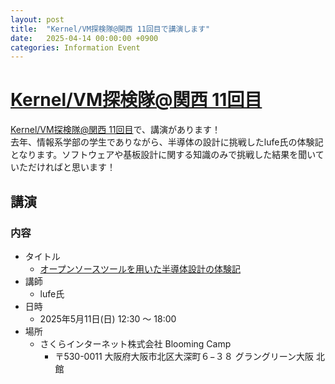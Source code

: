 ```yaml
---
layout: post
title:  "Kernel/VM探検隊@関西 11回目で講演します"
date:   2025-04-14 00:00:00 +0900
categories: Information Event
---
```


# [Kernel/VM探検隊@関西 11回目](https://kernelvm.connpass.com/event/347564/)

[Kernel/VM探検隊@関西 11回目](https://kernelvm.connpass.com/event/347564/)で、講演があります！  
去年、情報系学部の学生でありながら、半導体の設計に挑戦したlufe氏の体験記となります。ソフトウェアや基板設計に関する知識のみで挑戦した結果を聞いていただければと思います！  


## 講演
### 内容
- タイトル
    - [オープンソースツールを用いた半導体設計の体験記](xxxx)
- 講師
    - lufe氏
- 日時
    - 2025年5月11日(日) 12:30 〜 18:00
- 場所
    - さくらインターネット株式会社 Blooming Camp
        - 〒530-0011 大阪府大阪市北区大深町６−３８ グラングリーン大阪 北館

